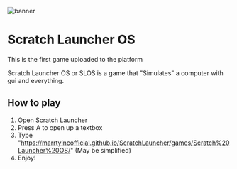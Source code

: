 ![banner](https://marrtyincofficial.github.io/ScratchLauncher/games/Scratch%20Launcher%20OS/banner.png)
# Scratch Launcher OS
This is the first game uploaded to the platform

Scratch Launcher OS or SLOS is a game that "Simulates" a computer with gui and everything.

## How to play
1. Open Scratch Launcher
2. Press A to open up a textbox
3. Type "https://marrtyincofficial.github.io/ScratchLauncher/games/Scratch%20Launcher%20OS/" (May be simplified)
4. Enjoy!
